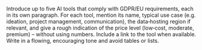 <p>Introduce up to five AI tools that comply with GDPR/EU requirements, each in its own paragraph. For each tool, mention its name, typical use case (e.g. ideation, project management, communication), the data‑hosting region if relevant, and give a rough indication of the price level (low‑cost, moderate, premium) – without using numbers. Include a link to the tool when available. Write in a flowing, encouraging tone and avoid tables or lists.</p>
